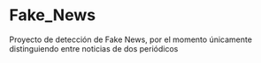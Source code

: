 # Fake_News
Proyecto de detección de Fake News, por el momento únicamente distinguiendo entre noticias de dos periódicos

